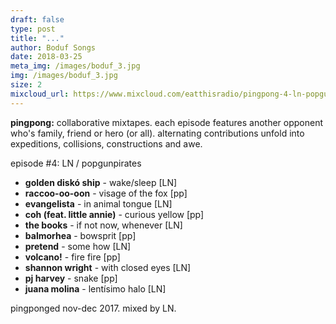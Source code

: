 ```yaml
---
draft: false
type: post
title: "..." 
author: Boduf Songs
date: 2018-03-25
meta_img: /images/boduf_3.jpg
img: /images/boduf_3.jpg
size: 2
mixcloud_url: https://www.mixcloud.com/eatthisradio/pingpong-4-ln-popgunpirates/
---
```


**pingpong:** collaborative mixtapes. 
each episode features another opponent who's family, friend or hero (or all). alternating contributions unfold into expeditions, collisions, constructions and awe.

episode #4: LN / popgunpirates

- **golden diskó ship** - wake/sleep [LN]
- **raccoo-oo-oon** - visage of the fox [pp]
- **evangelista** - in animal tongue [LN]
- **coh (feat. little annie)** - curious yellow [pp]
- **the books** - if not now, whenever [LN]
- **balmorhea** - bowsprit [pp]
- **pretend** - some how [LN]
- **volcano!** - fire fire [pp]
- **shannon wright** - with closed eyes [LN]
- **pj harvey** - snake [pp]
- **juana molina** - lentísimo halo [LN]

pingponged nov-dec 2017. 
mixed by LN.